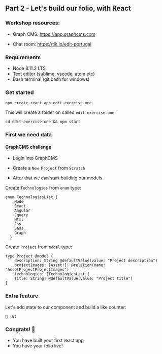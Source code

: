 ## Part 2 - Let's build our folio, with React

### Workshop resources:

- Graph CMS: https://app.graphcms.com

- Chat room: https://tlk.io/edit-portugal

### Requirements

- Node 8.11.2 LTS
- Text editor (sublime, vscode, atom etc)
- Bash terminal (git bash for windows)

### Get started

`npx create-react-app edit-exercise-one`

This will create a folder on called `edit-exercise-one`

`cd edit-exercise-one && npm start`

### First we need data

#### GraphCMS challenge

- Login into GraphCMS

- Create a `New Project` from `Scratch`

- After that we can start building our models

Create `Technologies` from `enum` type:

```
enum TechnologiesList {
    Node
    React
    Angular
    Jquery
    Html
    Css
    Sass
    Graph
  }
```

Create `Project` from `model` type:

```Project
type Project @model {
    description: String @defaultValue(value: "Project description")
    projectImages: [Asset!]! @relation(name: "AssetProjectProjectImages")
    technologies: [TechnologiesList!]
    title: String! @defaultValue(value: "Project title")
}
```

### Extra feature

Let's add state to our component and build a like counter:

```
💙 (6)
```

### Congrats! 🎉

- You have built your first react app
- You have your folio live!

